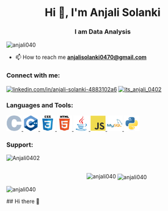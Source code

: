 <h1 align="center">Hi 👋, I'm Anjali Solanki</h1>
<h3 align="center">I am Data Analysis</h3>

<p align="left"> <img src="https://komarev.com/ghpvc/?username=anjali040&label=Profile%20views&color=0e75b6&style=flat" alt="anjali040" /> </p>

- 📫 How to reach me **anjalisolanki0470@gmail.com**

<h3 align="left">Connect with me:</h3>
<p align="left">
<a href="https://linkedin.com/in/linkedin.com/in/anjali-solanki-4883102a6" target="blank"><img align="center" src="https://raw.githubusercontent.com/rahuldkjain/github-profile-readme-generator/master/src/images/icons/Social/linked-in-alt.svg" alt="linkedin.com/in/anjali-solanki-4883102a6" height="30" width="40" /></a>
<a href="https://instagram.com/its_anjali_0402" target="blank"><img align="center" src="https://raw.githubusercontent.com/rahuldkjain/github-profile-readme-generator/master/src/images/icons/Social/instagram.svg" alt="its_anjali_0402" height="30" width="40" /></a>
</p>

<h3 align="left">Languages and Tools:</h3>
<p align="left"> <a href="https://www.Python.com/" target="_blank" rel="noreferrer"> <img src="https://raw.githubusercontent.com/devicons/devicon/master/icons/c/c-original.svg" alt="c" width="40" height="40"/> </a> <a href="https://www.w3schools.com/cpp/" target="_blank" rel="noreferrer"> <img src="https://raw.githubusercontent.com/devicons/devicon/master/icons/cplusplus/cplusplus-original.svg" alt="cplusplus" width="40" height="40"/> </a> <a href="https://www.w3schools.com/css/" target="_blank" rel="noreferrer"> <img src="https://raw.githubusercontent.com/devicons/devicon/master/icons/css3/css3-original-wordmark.svg" alt="css3" width="40" height="40"/> </a> <a href="https://www.w3.org/html/" target="_blank" rel="noreferrer"> <img src="https://raw.githubusercontent.com/devicons/devicon/master/icons/html5/html5-original-wordmark.svg" alt="html5" width="40" height="40"/> </a> <a href="https://www.java.com" target="_blank" rel="noreferrer"> <img src="https://raw.githubusercontent.com/devicons/devicon/master/icons/java/java-original.svg" alt="java" width="40" height="40"/> </a> <a href="https://developer.mozilla.org/en-US/docs/Web/JavaScript" target="_blank" rel="noreferrer"> <img src="https://raw.githubusercontent.com/devicons/devicon/master/icons/javascript/javascript-original.svg" alt="javascript" width="40" height="40"/> </a> <a href="https://www.mysql.com/" target="_blank" rel="noreferrer"> <img src="https://raw.githubusercontent.com/devicons/devicon/master/icons/mysql/mysql-original-wordmark.svg" alt="mysql" width="40" height="40"/> </a> <a href="https://www.python.org" target="_blank" rel="noreferrer"> <img src="https://raw.githubusercontent.com/devicons/devicon/master/icons/python/python-original.svg" alt="python" width="40" height="40"/> </a> </p>

<h3 align="left">Support:</h3>
<p><a href="https://www.buymeacoffee.com/Anjali0402"> <img align="left" src="https://cdn.buymeacoffee.com/buttons/v2/default-yellow.png" height="50" width="210" alt="Anjali0402" /></a></p><br><br>

<p><img align="left" src="https://github-readme-stats.vercel.app/api/top-langs?username=anjali040&show_icons=true&locale=en&layout=compact" alt="anjali040" /></p>

<p>&nbsp;<img align="center" src="https://github-readme-stats.vercel.app/api?username=anjali040&show_icons=true&locale=en" alt="anjali040" /></p>

<p><img align="center" src="https://github-readme-streak-stats.herokuapp.com/?user=anjali040&" alt="anjali040" /></p>## Hi there 👋


